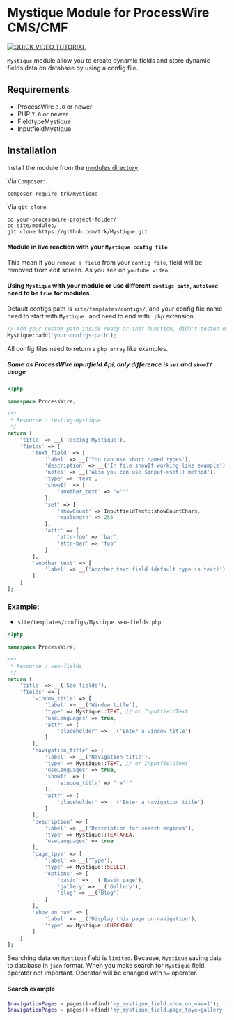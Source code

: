 # Mystique Module for ProcessWire CMS/CMF

[![QUICK VIDEO TUTORIAL](http://img.youtube.com/vi/qkYIOmJmiuU/0.jpg)](http://www.youtube.com/watch?v=qkYIOmJmiuU)


`Mystique` module allow you to create dynamic fields and store dynamic fields data on database by using a config file.


## Requirements

* ProcessWire `3.0` or newer
* PHP `7.0` or newer
* FieldtypeMystique
* InputfieldMystique

## Installation

Install the module from the [modules directory](https://modules.processwire.com/modules/mystique/):

Via `Composer`:

```
composer require trk/mystique
```

Via `git clone`:

```
cd your-processwire-project-folder/
cd site/modules/
git clone https://github.com/trk/Mystique.git
```

#### Module in live reaction with your `Mystique config file`

This mean if you `remove a field` from your `config file`, field will be removed from edit screen. As you see on `youtube video`.


#### Using `Mystique` with your module or use different `configs path`, `autoload` need to be `true` for modules

Default configs path is `site/templates/configs/`, and your config file name need to start with `Mystique.` and need to end with `.php` extension.

```php
// Add your custom path inside ready or init function, didn't tested outside
Mystique::add('your-configs-path');
```

All config files need to return a `php array` like examples. 


##### Same as ProcessWire Inputfield Api, only difference is `set` and `showIf` usage

```php
<?php

namespace ProcessWire;

/**
 * Resource : testing-mystique
 */
return [
    'title' => __('Testing Mystique'),
    'fields' => [
        'text_field' => [
            'label' => __('You can use short named types'),
            'description' => __('In file showIf working like example'),
            'notes' => __('Also you can use $input->set() method'),
            'type' => 'text',
            'showIf' => [
                'another_text' => "=''"
            ],
            'set' => [
                'showCount' => InputfieldText::showCountChars,
                'maxlength' => 255
            ],
            'attr' => [
                'attr-foo' => 'bar',
                'attr-bar' => 'foo'
            ]
        ],
        'another_text' => [
            'label' => __('Another text field (default type is text)')
        ]
    ]
];
```

### Example:

- `site/templates/configs/Mystique.seo-fields.php`

```php
<?php

namespace ProcessWire;

/**
 * Resource : seo-fields
 */
return [
    'title' => __('Seo fields'),
    'fields' => [
        'window_title' => [
            'label' => __('Window title'),
            'type' => Mystique::TEXT, // or InputfieldText
            'useLanguages' => true,
            'attr' => [
                'placeholder' => __('Enter a window title')
            ]
        ],
        'navigation_title' => [
            'label' => __('Navigation title'),
            'type' => Mystique::TEXT, // or InputfieldText
            'useLanguages' => true,
            'showIf' => [
                'window_title' => "!=''"
            ],
            'attr' => [
                'placeholder' => __('Enter a navigation title')
            ]
        ],
        'description' => [
            'label' => __('Description for search engines'),
            'type' => Mystique::TEXTAREA,
            'useLanguages' => true
        ],
        'page_tpye' => [
            'label' => __('Type'),
            'type' => Mystique::SELECT,
            'options' => [
                'basic' => __('Basic page'),
                'gallery' => __('Gallery'),
                'blog' => __('Blog')
            ]
        ],
        'show_on_nav' => [
            'label' => __('Display this page on navigation'),
            'type' => Mystique::CHECKBOX
        ]
    ]
];
```

Searching data on `Mystique` field is `limited`. Because, `Mystique` saving data to database in `json` format. When you make search for `Mystique` field, operator not important. Operator will be changed with `%=` operator.

#### Search example

```php
$navigationPages = pages()->find('my_mystique_field.show_on_nav=1');
$navigationPages = pages()->find('my_mystique_field.page_tpye=gallery');
```


